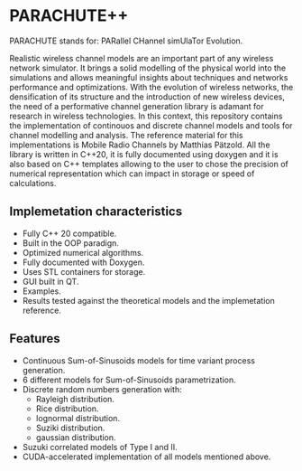 # PARACHUTE++ 

PARACHUTE stands for: PARallel CHannel simUlaTor Evolution.

Realistic wireless channel models are an important part of any wireless network simulator. It brings a solid modelling of the physical world into the simulations and allows meaningful insights about techniques and networks performance and optimizations. 
With the evolution of wireless networks, the densification of its structure and the introduction of new wireless devices, the need of a performative channel generation library is adamant for research in wireless technologies.
In this context, this repository contains the implementation of continouos and discrete channel models and tools for channel modelling and analysis.
The reference material for this implementations is Mobile Radio Channels by Matthias Pätzold.
All the library is written in C++20, it is fully documented using doxygen and it is also based on C++ templates allowing to the user to chose the precision of numerical representation which can impact in storage or speed of calculations.

## Implemetation characteristics

- Fully C++ 20 compatible.
- Built in the OOP paradign.
- Optimized numerical algorithms.
- Fully documented with Doxygen.
- Uses STL containers for storage.
- GUI built in QT.
- Examples.
- Results tested against the theoretical models and the implemetation reference.

## Features

- Continuous Sum-of-Sinusoids models for time variant process generation.
- 6 different models for Sum-of-Sinusoids parametrization.
- Discrete random numbers generation with:
  - Rayleigh distribution.
  - Rice distribution.
  - lognormal distribution.
  - Suziki distribution.
  - gaussian distribution.
- Suzuki correlated models of Type I and II.
- CUDA-accelerated implementation of all models mentioned above.
